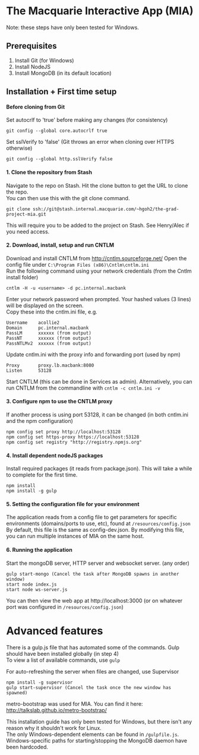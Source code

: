 # The Macquarie Interactive App (MIA)
Note: these steps have only been tested for Windows.
## Prerequisites

1. Install Git (for Windows)
2. Install NodeJS
3. Install MongoDB (in its default location)

## Installation + First time setup

#### Before cloning from Git
Set autocrlf to 'true' before making any changes (for consistency)

    git config --global core.autocrlf true

Set sslVerify to 'false' (Git throws an error when cloning over HTTPS otherwise)
    
	git config --global http.sslVerify false

#### 1. Clone the repository from Stash
Navigate to the repo on Stash. Hit the clone button to get the URL to clone the repo.  
You can then use this with the git clone command. 

    git clone ssh://git@stash.internal.macquarie.com/~hgoh2/the-grad-project-mia.git
This will require you to be added to the project on Stash. See Henry/Alec if you need access.

#### 2. Download, install, setup and run CNTLM
Download and install CNTLM from http://cntlm.sourceforge.net/
Open the config file under ``C:\Program Files (x86)\Cntlm\cntlm.ini``  
Run the following command using your network credentials (from the Cntlm install folder)

    cntlm -H -u <username> -d pc.internal.macbank

Enter your network password when prompted. Your hashed values (3 lines) will be displayed on the screen.    
Copy these into the cntlm.ini file, e.g.

    Username    acollie2
    Domain      pc.internal.macbank
    PassLM      xxxxxx (from output)
    PassNT      xxxxxx (from output)
    PassNTLMv2  xxxxxx (from output)

Update cntlm.ini with the proxy info and forwarding port (used by npm) 

    Proxy       proxy.lb.macbank:8080
    Listen      53128
    
Start CNTLM (this can be done in Services as admin). Alternatively, you can run CNTLM from the commandline with `` cntlm -c cntlm.ini -v ``

#### 3. Configure npm to use the CNTLM proxy
If another process is using port 53128, it can be changed (in both cntlm.ini and the npm configuration)

    npm config set proxy http://localhost:53128
    npm config set https-proxy https://localhost:53128
    npm config set registry "http://registry.npmjs.org"

#### 4. Install dependent nodeJS packages
Install required packages (it reads from package.json). 
This will take a while to complete for the first time. 

    npm install
    npm install -g gulp
	
#### 5. Setting the configuration file for your environment
The application reads from a config file to get parameters for specific environments (domains/ports to use, etc), found at ``/resources/config.json``    
By default, this file is the same as config-dev.json. By modifying this file, you can run multiple instances of MIA on the same host. 

#### 6. Running the application
Start the mongoDB server, HTTP server and websocket server. (any order)

    gulp start-mongo (Cancel the task after MongoDB spawns in another window)
    start node index.js
	start node ws-server.js

You can then view the web app at http://localhost:3000 (or on whatever port was configured in ``/resources/config.json``)

# Advanced features

There is a gulp.js file that has automated some of the commands. Gulp should have been installed globally (in step 4)    
To view a list of available commands, use ``gulp``  

For auto-refreshing the server when files are changed, use Supervisor

    npm install -g supervisor
    gulp start-supervisor (Cancel the task once the new window has spawned)
    
metro-bootstrap was used for MIA. You can find it here: http://talkslab.github.io/metro-bootstrap/

This installation guide has only been tested for Windows, but there isn't any reason why it shouldn't work for Linux.    
The only Windows-dependent elements can be found in ``/gulpfile.js``. Windows-specific paths for starting/stopping the MongoDB daemon have been hardcoded.